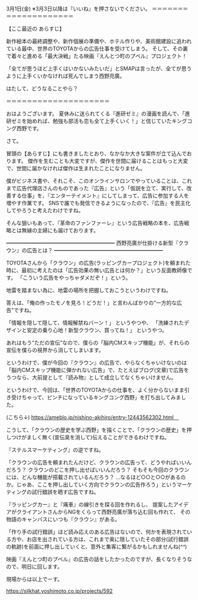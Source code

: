 3月1日(金) ※3月3日以降は『いいね』を押さないでください。
＝＝＝＝＝＝＝＝＝＝＝＝＝＝＝＝＝＝＝＝

【ここ最近の あらすじ】

新作絵本の最終調整や、新作個展の準備や、ホテル作りや、美術館建設に追われている最中、世界のTOYOTAからの広告仕事を受けてしまう。
そして、その裏で着々と進める「最大決戦」たる映画『えんとつ町のプペル』プロジェクト！

「全てが思うほど上手くはいかないみたいだ」とSMAPは言ったが、全てが思うように上手くいかなければ死んでしまう西野亮廣。

はたして、どうなることやら？

＝＝＝＝＝＝＝＝＝＝＝＝＝＝＝＝＝＝＝＝

おはようございます。
夏休みに送られてくる『進研ゼミ』の漫画を読んで、「進研ゼミを始めれば、勉強も部活も恋も全て上手くいく！」と信じていたキングコング西野です。

さて。

冒頭の【あらすじ】にも書きましたとおり、なかなか大きな案件が立て込んでおります。
傑作を生むことも大変ですが、傑作を世間に届けることはもっと大変で、世間に届かなければ傑作は生まれたことになりません。

僕がビジネス書や、それこそ、このオンラインサロンでやっていることは、これまで広告代理店さんのものであった『広告』という「仮説を立て、実行して、改善する仕事」を、『エンターテイメント』にしてしまって、広告に参加する人を増やす作業です。
SNSで誰でも発信できるようになったので、『広告』を民主化してやろうと考えたわけですね。

そんな狙いもあって、『革命のファンファーレ』という広告戦略の本を、広告戦略とは無縁の主婦にも届けております。

━━━━━━━━━━━━━━━━━━━━━
西野亮廣が仕掛ける新型『クラウン』の広告とは？
━━━━━━━━━━━━━━━━━━━━━

TOYOTAさんから「クラウン」の広告(ラッピングカープロジェクト)を頼まれた時に、最初に考えたのは「広告効果の無い広告とは何か？」という反面教師像です。
「こういう広告をやっちゃダメだぞ！」という。

地雷を踏まない為に、地雷の場所を把握しておこうというわけですね。

答えは、「俺の作ったモノを見ろ！どうだ！」と言わんばかりの“一方的な広告”ですね。

「情報を隠して隠して、情報解禁ねバーン！」
というやつや、
「洗練されたデザインと安定の乗り心地！新型クラウン、買ってね！」
というやつ。

あれはもう“ただの宣伝”なので、僕らの「脳内CMスキップ機能」が、それらの宣伝を僕らの視界から消してしまいます。

というわけで、僕が今回の『クラウン』の広告で、やらなくちゃいけないのは「脳内CMスキップ機能に弾かれない広告」で、たとえばブログ(文章)で広告をうつなら、大前提として『読み物』として成立してなくちゃいけません。

というわけで、今回は、「世界のTOYOTAからの仕事を、よく分からないまま引き受けちゃって、ピンチになっているキングコング西野」を打ち出してみました。

(こちら↓)
https://ameblo.jp/nishino-akihiro/entry-12443562302.html　

こうして、「クラウンの歴史を学ぶ西野」を描くことで、「クラウンの歴史」を押しつけがましく無く(宣伝臭を消して)伝えることができるわけですね。

『ステルスマーケティング』の逆ですね。

「クラウンの広告を頼まれたんだけど、クラウンの広告って、どうやればいいんだろう？ クラウンのどこを押し出せばいいんだろう？ そもそも今回のクラウンには、どんな機能が搭載されているんだろう？ …なるほど○○と○○があるのか。じゃあ、ここを押し出していく方向でクラウンの広告作ろう」というマーケティングの試行錯誤を晒す広告ですね。

『ラッピングカー』と『痛車』の線引きを探る回を作れるし、
提案したアイデアがクライアントさんからNGをくらって西野亮廣が落ち込む回も作れて、
その物語のキャンバスにいつも『クラウン』がある。

「作り手の試行錯誤」ほど読み応えのある広告はないので、何かを表現されている方や、お店を出されている方は、これまで奥に隠していたその部分(試行錯誤の軌跡)を前面に押し出していくと、意外と集客に繋がるかもしれませんね(*^^*)

映画『えんとつ町のプペル』の広告の話をしたかったのですが、長くなりそうなので、明日に回します。

現場からは以上でーす。

https://silkhat.yoshimoto.co.jp/projects/592
